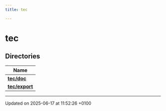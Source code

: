 ```yaml
---
title: tec

---
```


# tec



## Directories

| Name           |
| -------------- |
| **[tec/doc](dir_588f8b52f10dbaaea2119b3553d6a46f.md#dir-tec/doc)**  |
| **[tec/export](dir_797c2eec9d33c0e51d543580c2b239ca.md#dir-tec/export)**  |






-------------------------------

Updated on 2025-06-17 at 11:52:26 +0100
